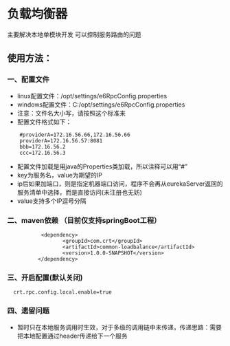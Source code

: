 # 负载均衡器
主要解决本地单模块开发 可以控制服务路由的问题

## 使用方法：

### 一、配置文件
   - linux配置文件：/opt/settings/e6RpcConfig.properties
   - windows配置文件：C:/opt/settings/e6RpcConfig.properties
   - 注意：文件名大小写，请按照这个标准来
   - 配置文件格式如下：
 ```
     #providerA=172.16.56.66,172.16.56.66
     providerA=172.16.56.57:8081
     bbb=172.16.56.2
     ccc=172.16.56.3
   ```
   - 配置文件加载是用java的Properties类加载，所以注释可以用“#”
   - key为服务名，value为期望的IP
   - ip后如果加端口，则是指定机器端口访问，程序不会再从eurekaServer返回的服务清单中选择，而是直接访问(未注册也无妨)
   - value支持多个IP逗号分隔
 
###  二、maven依赖 （目前仅支持springBoot工程）
 ```
            <dependency>
                   <groupId>com.crt</groupId>
                   <artifactId>common-loadbalance</artifactId>
                   <version>1.0.0-SNAPSHOT</version>
           </dependency>
 ```

### 三、开启配置(默认关闭)
  ```
    crt.rpc.config.local.enable=true
  ```

### 四、遗留问题
 - 暂时只在本地服务调用时生效，对于多级的调用链中未传递，传递思路：需要把本地配置通过header传递给下一个服务
 


 
